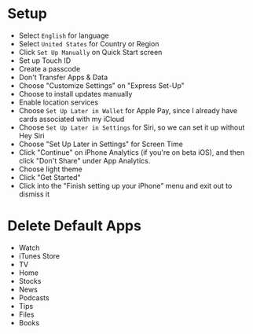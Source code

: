 # Setup
- Select `English` for language
- Select `United States` for Country or Region
- Click `Set Up Manually` on Quick Start screen
- Set up Touch ID
- Create a passcode
- Don't Transfer Apps & Data
- Choose "Customize Settings" on "Express Set-Up"
- Choose to install updates manually
- Enable location services
- Choose `Set Up Later in Wallet` for Apple Pay, since I already have cards associated with my iCloud
- Choose `Set Up Later in Settings` for Siri, so we can set it up without Hey Siri
- Choose "Set Up Later in Settings" for Screen Time
- Click "Continue" on iPhone Analytics (if you're on beta iOS), and then click "Don't Share" under App Analytics.
- Choose light theme
- Click "Get Started"
- Click into the "Finish setting up your iPhone" menu and exit out to dismiss it

# Delete Default Apps
- Watch
- iTunes Store
- TV
- Home
- Stocks
- News
- Podcasts
- Tips
- Files
- Books

